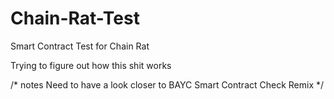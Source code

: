 # Chain-Rat-Test
Smart Contract Test for Chain Rat

Trying to figure out how this shit works 



/* notes 
Need to have a look closer to BAYC Smart Contract
Check Remix
*/
